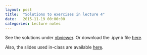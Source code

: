 ```yaml
---
layout: post
title:  "Solutions to exercises in lecture 4"
date:   2015-11-19 00:00:00
categories: Lecture notes
---
```


See the solutions under [nbviewer](http://nbviewer.ipython.org/github/ggorman/Introduction-to-programming-for-geoscientists/blob/master/notebook/Lecture-4-Introduction-to-programming-for-geoscientists-Solutions.ipynb). Or download the .ipynb file [here](http://raw.githubusercontent.com/ggorman/Introduction-to-programming-for-geoscientists/master/notebook/Lecture-4-Introduction-to-programming-for-geoscientists-Solutions.ipynb).

Also, the slides used in-class are available [here](https://github.com/ggorman/Introduction-to-programming-for-geoscientists/blob/gh-pages/files/lecture_4/lecture_4.pdf).
